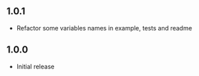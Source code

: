 ## 1.0.1

* Refactor some variables names in example, tests and readme


## 1.0.0

* Initial release
